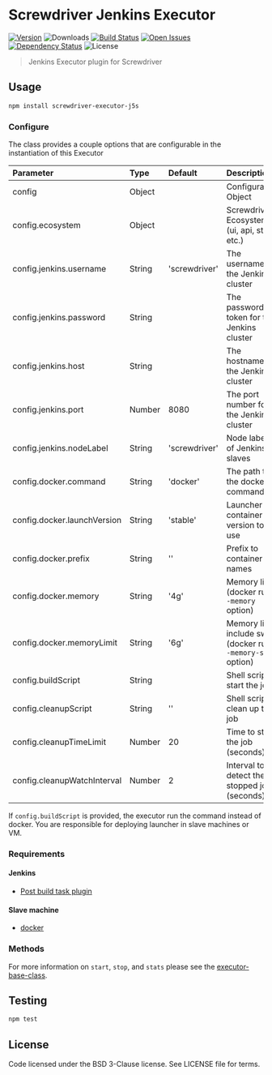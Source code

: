 # Screwdriver Jenkins Executor
[![Version][npm-image]][npm-url] ![Downloads][downloads-image] [![Build Status][status-image]][status-url] [![Open Issues][issues-image]][issues-url] [![Dependency Status][daviddm-image]][daviddm-url] ![License][license-image]

> Jenkins Executor plugin for Screwdriver

## Usage

```bash
npm install screwdriver-executor-j5s
```

### Configure
The class provides a couple options that are configurable in the instantiation of this Executor

| Parameter        | Type  | Default    | Description |
| :-------------   | :---- | :----------| :-----------|
| config        | Object | | Configuration Object |
| config.ecosystem | Object | | Screwdriver Ecosystem (ui, api, store, etc.) |
| config.jenkins.username | String | 'screwdriver' | The username for the Jenkins cluster  |
| config.jenkins.password | String | | The password or token for the Jenkins cluster  |
| config.jenkins.host | String | | The hostname for the Jenkins cluster |
| config.jenkins.port | Number | 8080 | The port number for the Jenkins cluster |
| config.jenkins.nodeLabel | String | 'screwdriver' | Node labels of Jenkins slaves |
| config.docker.command | String | 'docker' | The path to the docker command |
| config.docker.launchVersion | String | 'stable' | Launcher container version to use |
| config.docker.prefix | String | '' | Prefix to container names |
| config.docker.memory | String | '4g' | Memory limit (docker run `--memory` option) |
| config.docker.memoryLimit | String | '6g' | Memory limit include swap (docker run `--memory-swap` option) |
| config.buildScript | String | | Shell script to start the job |
| config.cleanupScript | String | '' | Shell script to clean up the job |
| config.cleanupTimeLimit | Number | 20 | Time to stop the job (seconds) |
| config.cleanupWatchInterval | Number | 2 | Interval to detect the stopped job (seconds) |

If `config.buildScript` is provided, the executor run the command instead of docker. You are responsible for deploying launcher in slave machines or VM.

### Requirements

#### Jenkins

- [Post build task plugin](https://wiki.jenkins.io/display/JENKINS/Post+build+task)

#### Slave machine

- [docker](https://www.docker.com/)

### Methods

For more information on `start`, `stop`, and `stats` please see the [executor-base-class].

## Testing

```bash
npm test
```

## License

Code licensed under the BSD 3-Clause license. See LICENSE file for terms.

[npm-image]: https://img.shields.io/npm/v/screwdriver-executor-j5s.svg
[npm-url]: https://npmjs.org/package/screwdriver-executor-j5s
[downloads-image]: https://img.shields.io/npm/dt/screwdriver-executor-j5s.svg
[license-image]: https://img.shields.io/npm/l/screwdriver-executor-j5s.svg
[issues-image]: https://img.shields.io/github/issues/screwdriver-cd/screwdriver.svg
[issues-url]: https://github.com/screwdriver-cd/screwdriver/issues
[status-image]: https://cd.screwdriver.cd/pipelines/19/badge
[status-url]: https://cd.screwdriver.cd/pipelines/19
[daviddm-image]: https://david-dm.org/screwdriver-cd/executor-j5s.svg?theme=shields.io
[daviddm-url]: https://david-dm.org/screwdriver-cd/executor-j5s
[executor-base-class]: https://github.com/screwdriver-cd/executor-base
[screwdriver job-tools]: https://github.com/screwdriver-cd/job-tools
